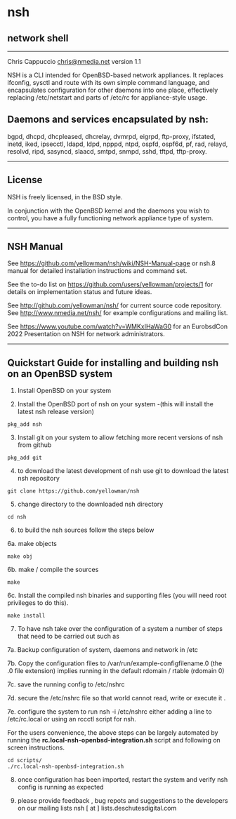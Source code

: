 # nsh 

## network shell

---
Chris Cappuccio <chris@nmedia.net> version 1.1


NSH is a CLI intended for OpenBSD-based network appliances. It replaces
ifconfig, sysctl and route with its own simple command language, and
encapsulates configuration for other daemons into one place, effectively
replacing /etc/netstart and parts of /etc/rc for appliance-style usage.

## Daemons and services encapsulated by nsh:

bgpd, dhcpd, dhcpleased, dhcrelay, dvmrpd, eigrpd, ftp-proxy, ifstated, inetd, 
iked, ipsecctl, ldapd, ldpd, npppd, ntpd, ospfd, ospf6d, pf, rad, relayd, 
resolvd, ripd, sasyncd, slaacd, smtpd, snmpd, sshd, tftpd, tftp-proxy.

---

## License 

NSH is freely licensed, in the BSD style.

In conjunction with the OpenBSD kernel and the daemons you wish to control,
you have a fully functioning network appliance type of system.

---

## NSH Manual

See https://github.com/yellowman/nsh/wiki/NSH-Manual-page or 
nsh.8 manual for detailed installation instructions and command set.

See the to-do list on https://github.com/users/yellowman/projects/1 for 
details on implementation status and future ideas.

See http://github.com/yellowman/nsh/ for current source code repository.
See http://www.nmedia.net/nsh/ for example configurations and mailing
list.

See https://www.youtube.com/watch?v=WMKxIHaWaG0 for an EurobsdCon 2022 
Presentation on NSH for network administrators. 

---

## Quickstart Guide for installing and building **nsh** on an OpenBSD system

1. Install OpenBSD on your system 

2. Install the OpenBSD port of nsh on your system -(this will install the latest nsh release version)

```shell
pkg_add nsh  
```

3. Install git on your system to allow fetching more recent versions of nsh from github

```shell
pkg_add git
```

4. to download the latest development of nsh use git to download the latest nsh repository

```shell
git clone https://github.com/yellowman/nsh
```

5. change directory to the downloaded nsh directory 

```shell
cd nsh
```

6. to build the nsh sources follow the steps below

6a. make objects

```shell
make obj
```

6b. make / compile the sources

```shell
make
```

6c.  Install the compiled nsh binaries and supporting files (you will need root privileges to do this).

```shell
make install
```

7. To have nsh take over the configuration of a system a number of steps that need to be carried out such as


7a. Backup configuration of system, daemons and network in /etc 

7b. Copy the configuration files to /var/run/example-configfilename.0  (the .0 file extension) implies running in the default rdomain / rtable (rdomain 0)

7c. save the running config to /etc/nshrc

7d. secure the /etc/nshrc file so that world cannot read, write or execute it . 

7e. configure the system to run nsh -i /etc/nshrc  either adding a line to /etc/rc.local or using an rccctl script for nsh.

For the users convenience, the above steps can be largely automated by running  the **rc.local-nsh-openbsd-integration.sh** script and following on screen instructions.

```shell
cd scripts/
./rc.local-nsh-openbsd-integration.sh
```

8. once configuration has been imported, restart the system and verify nsh config is running as expected
   

10. please provide feedback , bug repots and suggestions to the developers on 	our mailing lists  nsh [ at ] lists.deschutesdigital.com


    
